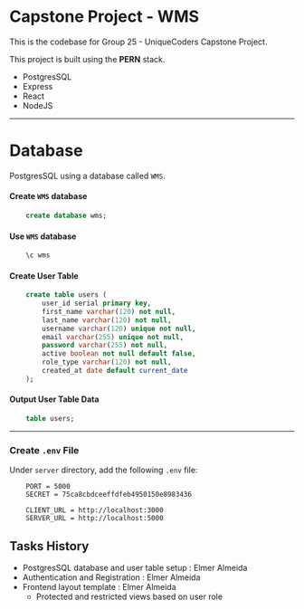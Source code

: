 # Capstone Project - WMS

This is the codebase for Group 25 - UniqueCoders Capstone Project.

This project is built using the **PERN** stack.

-   PostgresSQL
-   Express
-   React
-   NodeJS

---

# Database

PostgresSQL using a database called `WMS`.

#### Create `WMS` database

```sql
    create database wms;
```

#### Use `WMS` database

```sql
    \c wms
```

#### Create User Table

```sql
    create table users (
        user_id serial primary key,
        first_name varchar(120) not null,
        last_name varchar(120) not null,
        username varchar(120) unique not null,
        email varchar(255) unique not null,
        password varchar(255) not null,
        active boolean not null default false,
        role_type varchar(120) not null,
        created_at date default current_date
    );
```

#### Output User Table Data

```sql
    table users;
```

---

### Create `.env` File

Under `server` directory, add the following `.env` file:

```env
    PORT = 5000
    SECRET = 75ca8cbdceeffdfeb4950150e8983436

    CLIENT_URL = http://localhost:3000
    SERVER_URL = http://localhost:5000
```

## Tasks History

-   PostgresSQL database and user table setup : Elmer Almeida
-   Authentication and Registration : Elmer Almeida
-   Frontend layout template : Elmer Almeida
    -   Protected and restricted views based on user role
